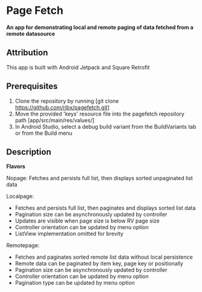 # Page Fetch

**An app for demonstrating local and remote paging of data fetched from a remote datasource**

## Attribution

This app is built with Android Jetpack and Square Retrofit

## Prerequisites

1. Clone the repository by running [git clone https://github.com/rjbx/pagefetch.git]
2. Move the provided 'keys' resource file into the pagefetch repository path [app/src/main/res/values/]
3. In Android Studio, select a debug build variant from the BuildVariants tab or from the Build menu

## Description

**Flavors**

Nopage: Fetches and persists full list, then displays sorted unpaginated list data

Localpage:  
* Fetches and persists full list, then paginates and displays sorted list data
* Pagination size can be asynchronously updated by controller
* Updates are visible when page size is below RV page size
* Controller orientation can be updated by menu option
* ListView implementation omitted for brevity

Remotepage:
* Fetches and paginates sorted remote list data without local persistence
* Remote data can be paginated by item key, page key or positionally
* Pagination size can be asynchronously updated by controller
* Controller orientation can be updated by menu option
* Pagination type can be updated by menu option